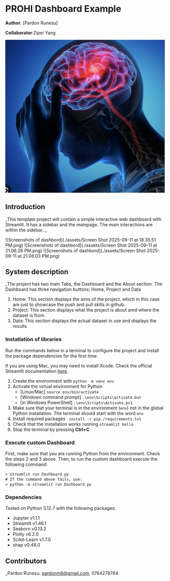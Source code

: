 # PROHI Dashboard Example

**Author**: [Pardon Runesu]
<!-- As main author, do not write anything in the line below.
The collaborator will edit the line below in GitHub -->
**Collaborator**:Zipei Yang

![Dashboard logo](./assets/ScreenShot1.png)

## Introduction

_This template project will contain a simple interactive web dashboard with Streamlit. It has a sidebar and the mainpage. The main interactions are within the sidebar. 
_

![Screenshots of dashbord](./assets/Screen Shot 2025-09-11 at 18.35.51 PM.png)
![Screenshots of dashbord](./assets/Screen Shot 2025-09-11 at 21.06.26 PM.png)
![Screenshots of dashbord](./assets/Screen Shot 2025-09-11 at 21.06.03 PM.png)

## System description
_The project has two main Tabs, the Dashboard and the About section.
The Dashboard has three navigation buttons; Home, Project and Data
1. Home: This section displays the aims of the project, which in this case are just to showcase the push and pull skills in github.
2. Project: This section displays what the project is about amd where the dataset is from.
3. Data: This section displays the actual dataset in use and displays the results

### Installation of libraries

Run the commands below in a terminal to configure the project and install the package dependencies for the first time.

If you are using Mac, you may need to install Xcode. Check the official Streamlit documentation [here](https://docs.streamlit.io/get-started/installation/command-line#prerequisites).

1. Create the environment with `python -m venv env`
2. Activate the virtual environment for Python
   - [Linux/Mac] `source env/bin/activate` 
   - [Windows command prompt] `.\env\Scripts\activate.bat` 
   - [in Windows PowerShell] `.\env\Scripts\Activate.ps1`
3. Make sure that your terminal is in the environment (`env`) not in the global Python installation. The terminal should start with the word `env`
4. Install required packages ` install -r pip./requirements.txt`
5. Check that the installation works running `streamlit hello`
6. Stop the terminal by pressing **Ctrl+C**

### Execute custom Dashboard

First, make sure that you are running Python from the environment. Check the steps 2 and 3 above. Then, to run the custom dashboard execute the following command:

```
> streamlit run Dashboard.py
# If the command above fails, use:
> python -m streamlit run Dashboard.py
```

### Dependencies

Tested on Python 3.12.7 with the following packages:
  - Jupyter v1.1.1
  - Streamlit v1.46.1
  - Seaborn v0.13.2
  - Plotly v6.2.0
  - Scikit-Learn v1.7.0
  - shap v0.48.0

## Contributors

_Pardon Runesu: pardonm6@gmail.com, 0764278764
